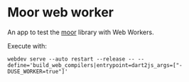 # Moor web worker

An app to test the [moor](https://github.com/simolus3/moor) library with Web Workers.

Execute with:
```
webdev serve --auto restart --release -- --define='build_web_compilers|entrypoint=dart2js_args=["-DUSE_WORKER=true"]'
```